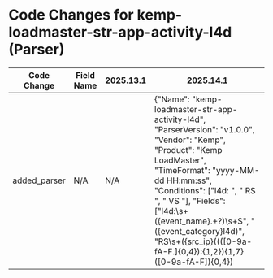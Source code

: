 # Code Changes for kemp-loadmaster-str-app-activity-l4d (Parser)

| Code Change | Field Name | 2025.13.1 | 2025.14.1 |
|-------------|------------|-----------|------------|
| added_parser | N/A | N/A | {"Name": "kemp-loadmaster-str-app-activity-l4d", "ParserVersion": "v1.0.0", "Vendor": "Kemp", "Product": "Kemp LoadMaster", "TimeFormat": "yyyy-MM-dd HH:mm:ss", "Conditions": ["l4d: ", " RS ", " VS "], "Fields": ["l4d:\s+({event_name}.+?)\s+$", "({event_category}l4d)", "RS\s+({src_ip}((([0-9a-fA-F.]{0,4}):{1,2}){1,7}([0-9a-fA-F]){0,4})|(((25[0-5]|(2[0-4]|1\d|[0-9]|)\d)\.?\b){4})):({src_port}\d+)\s+to VS\s+({dest_ip}((([0-9a-fA-F.]{0,4}):{1,2}){1,7}([0-9a-fA-F]){0,4})|(((25[0-5]|(2[0-4]|1\d|[0-9]|)\d)\.?\b){4})):({dest_port}\d+)\(({dest_host}[^)]+)\)"]} |